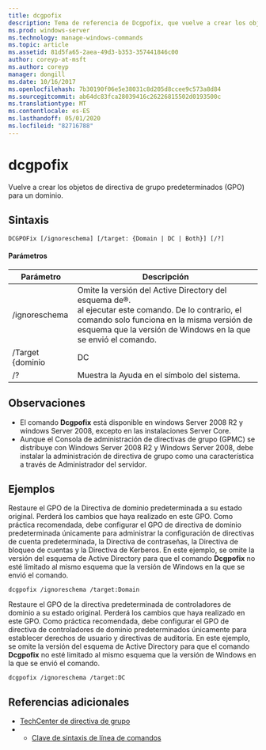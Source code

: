 ```yaml
---
title: dcgpofix
description: Tema de referencia de Dcgpofix, que vuelve a crear los objetos de directiva de grupo predeterminados (GPO) para un dominio.
ms.prod: windows-server
ms.technology: manage-windows-commands
ms.topic: article
ms.assetid: 81d5fa65-2aea-49d3-b353-357441846c00
author: coreyp-at-msft
ms.author: coreyp
manager: dongill
ms.date: 10/16/2017
ms.openlocfilehash: 7b30190f06e5e38031c8d205d8ccee9c573a8d84
ms.sourcegitcommit: ab64dc83fca28039416c26226815502d0193500c
ms.translationtype: MT
ms.contentlocale: es-ES
ms.lasthandoff: 05/01/2020
ms.locfileid: "82716788"
---
```

# <a name="dcgpofix"></a>dcgpofix

Vuelve a crear los objetos de directiva de grupo predeterminados (GPO) para un dominio.

## <a name="syntax"></a>Sintaxis

```
DCGPOFix [/ignoreschema] [/target: {Domain | DC | Both}] [/?]
```

#### <a name="parameters"></a>Parámetros

|    Parámetro    |                                                                                                 Descripción                                                                                                 |
|-----------------|-------------------------------------------------------------------------------------------------------------------------------------------------------------------------------------------------------------|
|  /ignoreschema  | Omite la versión del Active Directory del esquema de®.</br>al ejecutar este comando. De lo contrario, el comando solo funciona en la misma versión de esquema que la versión de Windows en la que se envió el comando. |
| /Target {dominio |                                                                                                     DC                                                                                                      |
|       /?        |                                                                                    Muestra la Ayuda en el símbolo del sistema.                                                                                     |

## <a name="remarks"></a>Observaciones

-   El comando **Dcgpofix** está disponible en windows Server 2008 R2 y windows Server 2008, excepto en las instalaciones Server Core.
-   Aunque el Consola de administración de directivas de grupo (GPMC) se distribuye con Windows Server 2008 R2 y Windows Server 2008, debe instalar la administración de directiva de grupo como una característica a través de Administrador del servidor.

## <a name="examples"></a>Ejemplos

Restaure el GPO de la Directiva de dominio predeterminada a su estado original. Perderá los cambios que haya realizado en este GPO. Como práctica recomendada, debe configurar el GPO de directiva de dominio predeterminada únicamente para administrar la configuración de directivas de cuenta predeterminada, la Directiva de contraseñas, la Directiva de bloqueo de cuentas y la Directiva de Kerberos. En este ejemplo, se omite la versión del esquema de Active Directory para que el comando **Dcgpofix** no esté limitado al mismo esquema que la versión de Windows en la que se envió el comando.
```
dcgpofix /ignoreschema /target:Domain
```
Restaure el GPO de la directiva predeterminada de controladores de dominio a su estado original. Perderá los cambios que haya realizado en este GPO. Como práctica recomendada, debe configurar el GPO de directiva de controladores de dominio predeterminados únicamente para establecer derechos de usuario y directivas de auditoría. En este ejemplo, se omite la versión del esquema de Active Directory para que el comando **Dcgpofix** no esté limitado al mismo esquema que la versión de Windows en la que se envió el comando.
```
dcgpofix /ignoreschema /target:DC
```

## <a name="additional-references"></a>Referencias adicionales

-   [TechCenter de directiva de grupo](https://go.microsoft.com/fwlink/?LinkID=145531)
-   - [Clave de sintaxis de línea de comandos](command-line-syntax-key.md)